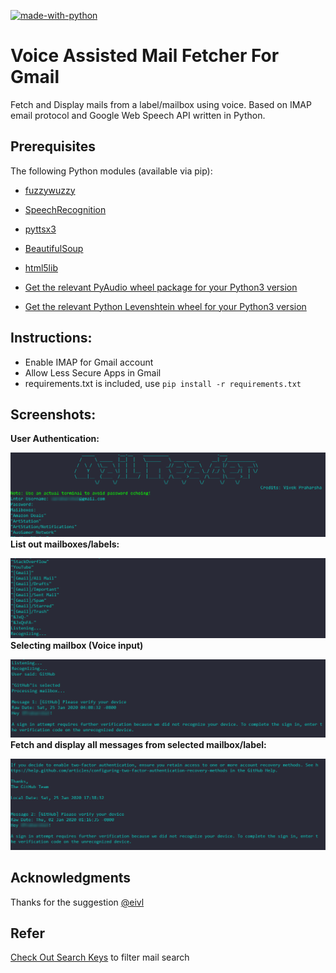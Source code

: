 [![made-with-python](https://img.shields.io/badge/Python-3.7.3-blue.svg)](https://www.python.org/downloads/release/python-373/)
# Voice Assisted Mail Fetcher For Gmail
Fetch and Display mails from a label/mailbox using voice. Based on IMAP email protocol and Google Web Speech API 
written in Python.

## Prerequisites
The following Python modules (available via pip):
* [fuzzywuzzy](https://pypi.org/project/fuzzywuzzy/)
* [SpeechRecognition](https://pypi.org/project/SpeechRecognition/)
* [pyttsx3](https://pyttsx3.readthedocs.io/en/latest/)
* [BeautifulSoup](https://www.crummy.com/software/BeautifulSoup/)
* [html5lib](https://html5lib.readthedocs.io/en/latest/)

* [Get the relevant PyAudio wheel package for your Python3 version](https://www.lfd.uci.edu/~gohlke/pythonlibs/#pyaudio)
* [Get the relevant Python Levenshtein wheel for your Python3 version](https://www.lfd.uci.edu/~gohlke/pythonlibs/#python-levenshtein)

## Instructions:
* Enable IMAP for Gmail account
* Allow Less Secure Apps in Gmail
* requirements.txt is included, use ``pip install -r requirements.txt``

## Screenshots:
**User Authentication:**

![image](screenshots/1.PNG)
**List out mailboxes/labels:**

![image](screenshots/2.png)
**Selecting mailbox (Voice input)**

![image](screenshots/3.PNG)
**Fetch and display all messages from selected mailbox/label:**

![image](screenshots/4.png)

## Acknowledgments
Thanks for the suggestion [@eivl](https://github.com/eivl)

## Refer
[Check Out Search Keys](https://tools.ietf.org/html/rfc3501.html#section-6.4.4) to filter mail search 
